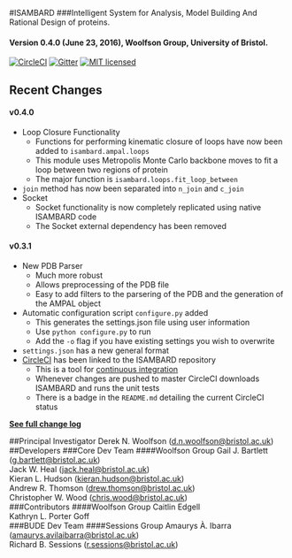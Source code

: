 #ISAMBARD
###Intelligent System for Analysis, Model Building And Rational Design of proteins.
#### Version 0.4.0 (June 23, 2016), Woolfson Group, University of Bristol.
[![CircleCI](https://circleci.com/gh/woolfson-group/isambard_dev.svg?style=svg)](https://circleci.com/gh/woolfson-group/isambard_dev)
[![Gitter](https://img.shields.io/gitter/room/nwjs/nw.js.svg?maxAge=2592000)](https://gitter.im/woolfson-group/isambard?utm_source=share-link&utm_medium=link&utm_campaign=share-link)
[![MIT licensed](https://img.shields.io/badge/license-MIT-blue.svg)](https://github.com/woolfson-group/isambard/blob/master/LICENSE.md)

## Recent Changes
#### v0.4.0
* Loop Closure Functionality
    * Functions for performing kinematic closure of loops have now been added to `isambard.ampal.loops`
    * This module uses Metropolis Monte Carlo backbone moves to fit a loop between two regions of protein
    * The major function is `isambard.loops.fit_loop_between`
* `join` method has now been separated into `n_join` and `c_join`
* Socket
    * Socket functionality is now completely replicated using native ISAMBARD code
    * The Socket external dependency has been removed

#### v0.3.1
* New PDB Parser
    * Much more robust
    * Allows preprocessing of the PDB file
    * Easy to add filters to the parsering of the PDB and the generation of the AMPAL object
* Automatic configuration script `configure.py` added
    * This generates the settings.json file using user information
    * Use `python configure.py` to run
    * Add the `-o` flag if you have existing settings you wish to overwrite
* `settings.json` has a new general format
* [CircleCI](https://circleci.com/) has been linked to the ISAMBARD repository
    * This is a tool for [continuous integration](https://en.wikipedia.org/wiki/Continuous_integration)
    * Whenever changes are pushed to master CircleCI downloads ISAMBARD and runs the unit tests
    * There is a badge in the `README.md` detailing the current CircleCI status 

[**See full change log**](https://github.com/woolfson-group/isambard/wiki/Change-Log)

##Principal Investigator
Derek N. Woolfson (d.n.woolfson@bristol.ac.uk)
##Developers
###Core Dev Team
####Woolfson Group
Gail J. Bartlett (g.bartlett@bristol.ac.uk)<br>
Jack W. Heal (jack.heal@bristol.ac.uk)<br>
Kieran L. Hudson (kieran.hudson@bristol.ac.uk)<br>
Andrew R. Thomson (drew.thomson@bristol.ac.uk)<br>
Christopher W. Wood (chris.wood@bristol.ac.uk)<br>
###Contributors
####Woolfson Group
Caitlin Edgell<br>
Kathryn L. Porter Goff<br>
###BUDE Dev Team
####Sessions Group
Amaurys À. Ibarra (amaurys.avilaibarra@bristol.ac.uk)<br>
Richard B. Sessions (r.sessions@bristol.ac.uk)<br>

